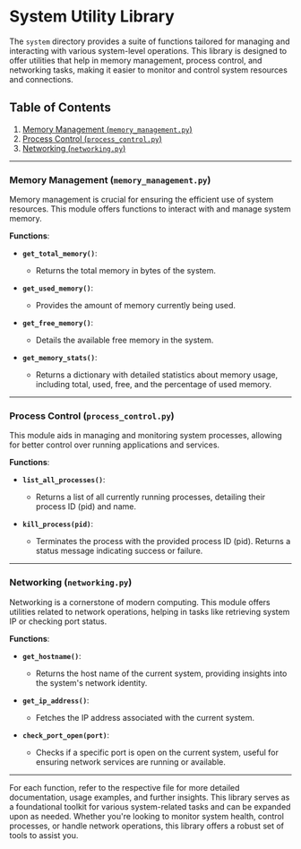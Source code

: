 # System Utility Library

The `system` directory provides a suite of functions tailored for managing and interacting with various system-level operations. This library is designed to offer utilities that help in memory management, process control, and networking tasks, making it easier to monitor and control system resources and connections.

## Table of Contents

1. [Memory Management (`memory_management.py`)](#memory-management)
2. [Process Control (`process_control.py`)](#process-control)
3. [Networking (`networking.py`)](#networking)

---

### Memory Management (`memory_management.py`)

Memory management is crucial for ensuring the efficient use of system resources. This module offers functions to interact with and manage system memory.

**Functions**:

- **`get_total_memory()`**: 
  - Returns the total memory in bytes of the system.
  
- **`get_used_memory()`**: 
  - Provides the amount of memory currently being used.

- **`get_free_memory()`**: 
  - Details the available free memory in the system.

- **`get_memory_stats()`**: 
  - Returns a dictionary with detailed statistics about memory usage, including total, used, free, and the percentage of used memory.

---

### Process Control (`process_control.py`)

This module aids in managing and monitoring system processes, allowing for better control over running applications and services.

**Functions**:

- **`list_all_processes()`**: 
  - Returns a list of all currently running processes, detailing their process ID (pid) and name.

- **`kill_process(pid)`**: 
  - Terminates the process with the provided process ID (pid). Returns a status message indicating success or failure.

---

### Networking (`networking.py`)

Networking is a cornerstone of modern computing. This module offers utilities related to network operations, helping in tasks like retrieving system IP or checking port status.

**Functions**:

- **`get_hostname()`**: 
  - Returns the host name of the current system, providing insights into the system's network identity.

- **`get_ip_address()`**: 
  - Fetches the IP address associated with the current system.

- **`check_port_open(port)`**: 
  - Checks if a specific port is open on the current system, useful for ensuring network services are running or available.

---

For each function, refer to the respective file for more detailed documentation, usage examples, and further insights. This library serves as a foundational toolkit for various system-related tasks and can be expanded upon as needed. Whether you're looking to monitor system health, control processes, or handle network operations, this library offers a robust set of tools to assist you.